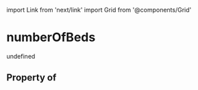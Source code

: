 import Link from 'next/link'
import Grid from '@components/Grid'

# numberOfBeds

undefined

## Property of



